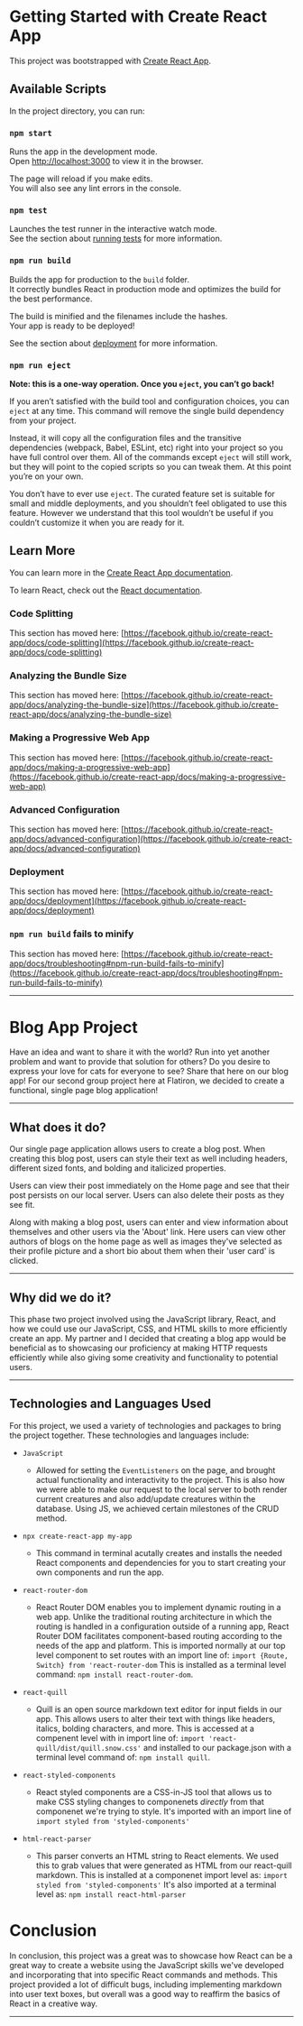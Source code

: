 # Getting Started with Create React App

This project was bootstrapped with [Create React App](https://github.com/facebook/create-react-app).

## Available Scripts

In the project directory, you can run:

### `npm start`

Runs the app in the development mode.\
Open [http://localhost:3000](http://localhost:3000) to view it in the browser.

The page will reload if you make edits.\
You will also see any lint errors in the console.

### `npm test`

Launches the test runner in the interactive watch mode.\
See the section about [running tests](https://facebook.github.io/create-react-app/docs/running-tests) for more information.

### `npm run build`

Builds the app for production to the `build` folder.\
It correctly bundles React in production mode and optimizes the build for the best performance.

The build is minified and the filenames include the hashes.\
Your app is ready to be deployed!

See the section about [deployment](https://facebook.github.io/create-react-app/docs/deployment) for more information.

### `npm run eject`

**Note: this is a one-way operation. Once you `eject`, you can’t go back!**

If you aren’t satisfied with the build tool and configuration choices, you can `eject` at any time. This command will remove the single build dependency from your project.

Instead, it will copy all the configuration files and the transitive dependencies (webpack, Babel, ESLint, etc) right into your project so you have full control over them. All of the commands except `eject` will still work, but they will point to the copied scripts so you can tweak them. At this point you’re on your own.

You don’t have to ever use `eject`. The curated feature set is suitable for small and middle deployments, and you shouldn’t feel obligated to use this feature. However we understand that this tool wouldn’t be useful if you couldn’t customize it when you are ready for it.

## Learn More

You can learn more in the [Create React App documentation](https://facebook.github.io/create-react-app/docs/getting-started).

To learn React, check out the [React documentation](https://reactjs.org/).

### Code Splitting

This section has moved here: [https://facebook.github.io/create-react-app/docs/code-splitting](https://facebook.github.io/create-react-app/docs/code-splitting)

### Analyzing the Bundle Size

This section has moved here: [https://facebook.github.io/create-react-app/docs/analyzing-the-bundle-size](https://facebook.github.io/create-react-app/docs/analyzing-the-bundle-size)

### Making a Progressive Web App

This section has moved here: [https://facebook.github.io/create-react-app/docs/making-a-progressive-web-app](https://facebook.github.io/create-react-app/docs/making-a-progressive-web-app)

### Advanced Configuration

This section has moved here: [https://facebook.github.io/create-react-app/docs/advanced-configuration](https://facebook.github.io/create-react-app/docs/advanced-configuration)

### Deployment

This section has moved here: [https://facebook.github.io/create-react-app/docs/deployment](https://facebook.github.io/create-react-app/docs/deployment)

### `npm run build` fails to minify

This section has moved here: [https://facebook.github.io/create-react-app/docs/troubleshooting#npm-run-build-fails-to-minify](https://facebook.github.io/create-react-app/docs/troubleshooting#npm-run-build-fails-to-minify)

---

# Blog App Project
Have an idea and want to share it with the world? Run into yet another problem and want to provide that solution for others? Do you desire to express your love for cats for everyone to see?
Share that here on our blog app!
For our second group project here at Flatiron, we decided to create a functional, single page blog application!

---

## What does it do?

Our single page application allows users to create a blog post. When creating this blog post, users can style their text as well including headers, different sized fonts, and bolding and italicized properties.

Users can view their post immediately on the Home page and see that their post persists on our local server. Users can also delete their posts as they see fit. 

Along with making a blog post, users can enter and view information about themselves and other users via the 'About' link. Here users can view other authors of blogs on the home page as well as images they've selected as their profile picture and a short bio about them when their 'user card' is clicked.

--- 

## Why did we do it?

This phase two project involved using the JavaScript library, React, and how we could use our JavaScript, CSS, and HTML skills to more efficiently create an app. My partner and I decided that creating a blog app would be beneficial as to showcasing our proficiency at making HTTP requests efficiently while also giving some creativity and functionality to potential users. 

---

## Technologies and Languages Used

For this project, we used a variety of technologies and packages to bring the project together. These technologies and languages include:

* `JavaScript`
    
    * Allowed for setting the `EventListeners` on the page, and brought      actual functionality and interactivity to the project. This is also how we were able to make our request to the local server to both render current creatures and also add/update creatures within the database. Using JS, we achieved certain milestones of the CRUD method.
* `npx create-react-app my-app`

    * This command in terminal acutally creates and installs the needed React components and dependencies for you to start creating your own components and run the app.

* `react-router-dom`
    * React Router DOM enables you to implement dynamic routing in a web app. Unlike the traditional routing architecture in which the routing is handled in a configuration outside of a running app, React Router DOM facilitates component-based routing according to the needs of the app and platform.
    This is imported normally at our top level component to set routes with an import line of:
        `import {Route, Switch} from 'react-router-dom`
    This is installed as a terminal level command:
        `npm install react-router-dom`.

* `react-quill`
    * Quill is an open source markdown text editor for input fields in our app. This allows users to alter their text with things like headers, italics, bolding characters, and more.
    This is accessed at a compenent level with in import line of:
    `import 'react-quill/dist/quill.snow.css'`
    and installed to our package.json with a terminal level command of:
    `npm install quill`.

*  `react-styled-components`
    * React styled components are a CSS-in-JS tool that allows us to make CSS styling changes to componenets *directly* from that componenet we're trying to style.
    It's imported with an import line of `import styled from 'styled-components'`

* `html-react-parser`
    * This parser converts an HTML string to React elements. We used this to grab values that were generated as HTML from our react-quill markdown.
    This is installed at a componenet import level as:
    `import styled from 'styled-components'`
    It's also imported at a terminal level as:
    `npm install react-html-parser`

# Conclusion

In conclusion, this project was a great was to showcase how React can be a great way to create a website using the JavaScript skills we've developed and incorporating that into specific React commands and methods. 
This project provided a lot of difficult bugs, including implementing markdown into user text boxes, but overall was a good way to reaffirm the basics of React in a creative way.

---







